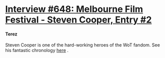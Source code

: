 # [Interview #648: Melbourne Film Festival - Steven Cooper, Entry #2](https://www.theoryland.com/intvmain.php?i=648#2)

#### Terez

Steven Cooper is one of the hard-working heroes of the WoT fandom. See his fantastic chronology
[here](http://www.stevenac.net/wot/wotchron.htm)
.

